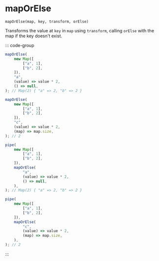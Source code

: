 # mapOrElse

`mapOrElse(map, key, transform, orElse)`

Transforms the value at `key` in `map` using `transform`, calling `orElse` with the map if the key doesn't exist.

::: code-group

```ts [data-first]
mapOrElse(
    new Map([
        ["a", 1],
        ["b", 2],
    ]),
    "a",
    (value) => value * 2,
    () => null,
); // Map(2) { "a" => 2, "b" => 2 }

mapOrElse(
    new Map([
        ["a", 1],
        ["b", 2],
    ]),
    "c",
    (value) => value * 2,
    (map) => map.size,
); // 2
```

```ts [data-last]
pipe(
    new Map([
        ["a", 1],
        ["b", 2],
    ]),
    mapOrElse(
        "a",
        (value) => value * 2,
        () => null,
    ),
); // Map(2) { "a" => 2, "b" => 2 }

pipe(
    new Map([
        ["a", 1],
        ["b", 2],
    ]),
    mapOrElse(
        "c",
        (value) => value * 2,
        (map) => map.size,
    ),
); // 2
```

:::
